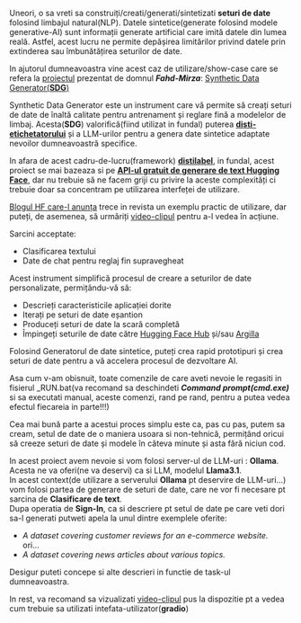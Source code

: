 
Uneori, o sa vreti sa construiți/creati/generati/sintetizati **seturi de date** folosind limbajul natural(NLP). Datele sintetice(generate folosind modele generative-AI) sunt informații generate artificial care imită datele din lumea reală. Astfel, acest lucru ne permite depășirea limitărilor privind datele prin extinderea sau îmbunătățirea seturilor de date.

In ajutorul dumneavoastra vine acest caz de utilizare/show-case care se refera la [proiectul](https://github.com/argilla-io/synthetic-data-generator) prezentat de domnul ***Fahd-Mirza***: [Synthetic Data Generator(**SDG**)](https://www.youtube.com/watch?v=yQy_hSFSyIY)

Synthetic Data Generator este un instrument care vă permite să creați seturi de date de înaltă calitate pentru antrenament și reglare fină a modelelor de limbaj. Acesta(**SDG**) valorifică(fiind utilizat in fundal) puterea [**disti-etichetatorului**](https://distilabel.argilla.io/latest/) și a LLM-urilor pentru a genera date sintetice adaptate nevoilor dumneavoastră specifice. 

In afara de acest cadru-de-lucru(framework) [**distilabel**](https://distilabel.argilla.io/latest/), in fundal, acest proiect se mai bazeaza si pe  [**API-ul gratuit de generare de text Hugging Face**](https://huggingface.co/docs/api-inference/en/index), dar nu trebuie să ne facem griji cu privire la aceste complexități ci trebuie doar sa concentram pe utilizarea interfeței de utilizare.

 [Blogul HF care-l anunța](https://huggingface.co/blog/synthetic-data-generator) trece in revista un exemplu practic de utilizare, dar puteți, de asemenea, să urmăriți [video-clipul](https://www.youtube.com/watch?v=nXjVtnGeEss) pentru a-l vedea în acțiune.

 Sarcini acceptate:

 - Clasificarea textului
 - Date de chat pentru reglaj fin supravegheat

Acest instrument simplifică procesul de creare a seturilor de date personalizate, permițându-vă să:

 - Descrieți caracteristicile aplicației dorite
 - Iterați pe seturi de date eșantion
 - Produceți seturi de date la scară completă
 - Împingeți seturile de date către [Hugging Face Hub](https://huggingface.co/datasets?other=datacraft) și/sau [Argilla](https://docs.argilla.io/)

Folosind Generatorul de date sintetice, puteți crea rapid prototipuri și crea seturi de date pentru a vă accelera procesul de dezvoltare AI.

Asa cum v-am obisnuit, toate comenzile de care aveti nevoie le regasiti in fisierul _RUN.bat(va recomand sa deschindeti ***Command prompt(cmd.exe)*** si sa  executati manual, aceste comenzi, rand pe rand, pentru a putea vedea efectul fiecareia in parte!!!)

Cea mai bună parte a acestui proces simplu este ca, pas cu pas, putem sa cream, setul de date de o maniera usoara si non-tehnică, permițând oricui să creeze seturi de date și modele în câteva minute și asta fără niciun cod.

In acest proiect avem nevoie si vom folosi server-ul de LLM-uri : **Ollama**. Acesta ne va oferi(ne va deservi) ca si LLM, modelul **Llama3.1**.<br/>
In acest context(de utilizare a serverului **Ollama** pt deservire de LLM-uri...) vom folosi partea de generare de seturi de date, care ne vor fi necesare pt sarcina de **Clasificare de text**.<br/>
Dupa operatia de **Sign-In**, ca si descriere pt setul de date pe care veti dori sa-l generati putweti apela la unul dintre exemplele oferite:
  - *A dataset covering customer reviews for an e-commerce website.*
 <br/>ori...<br/>
  - *A dataset covering news articles about various topics.*

Desigur puteti concepe si alte descrieri in functie de task-ul dumneavoastra.

In rest, va recomand sa vizualizati [video-clipul](https://www.youtube.com/watch?v=nXjVtnGeEss) pus la dispozitie pt a vedea cum trebuie sa utilizati intefata-utilizator(**gradio**)


